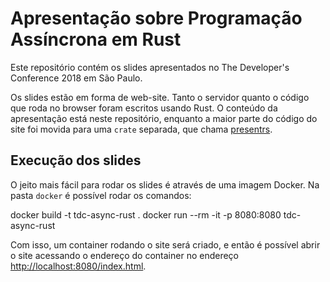 # Apresentação sobre Programação Assíncrona em Rust

Este repositório contém os slides apresentados no The Developer's Conference
2018 em São Paulo.

Os slides estão em forma de web-site. Tanto o servidor quanto o código que roda
no browser foram escritos usando Rust. O conteúdo da apresentação está neste
repositório, enquanto a maior parte do código do site foi movida para uma
`crate` separada, que chama [presentrs].

[presentrs]: https://github.com/jvff/presentrs

## Execução dos slides

O jeito mais fácil para rodar os slides é através de uma imagem Docker. Na pasta
`docker` é possível rodar os comandos:

docker build -t tdc-async-rust .
docker run --rm -it -p 8080:8080 tdc-async-rust

Com isso, um container rodando o site será criado, e então é possível abrir o
site acessando o endereço do container no endereço
[http://localhost:8080/index.html].

[http://localhost:8080/index.html]: [http://localhost:8080/index.html]
